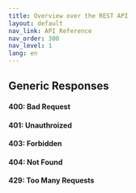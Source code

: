 ```yaml
---
title: Overview over the REST API
layout: default
nav_link: API Reference
nav_order: 300
nav_level: 1
lang: en
---
```


## Generic Responses
#### 400: Bad Request
#### 401: Unauthroized
#### 403: Forbidden
#### 404: Not Found
#### 429: Too Many Requests
